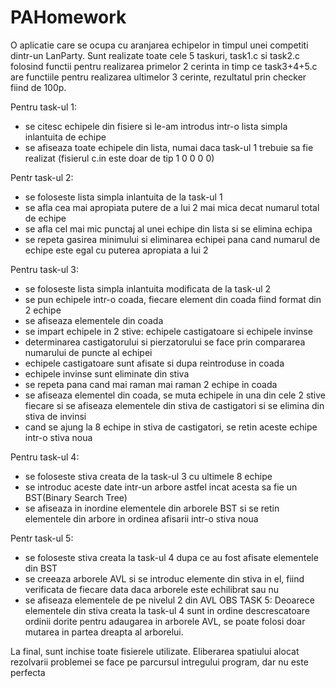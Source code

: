 # PAHomework

O aplicatie care se ocupa cu aranjarea echipelor in timpul unei competiti dintr-un LanParty.
Sunt realizate toate cele 5 taskuri, task1.c si task2.c folosind functii pentru realizarea primelor 2 cerinta in timp ce task3+4+5.c are functiile pentru realizarea ultimelor 3 cerinte, rezultatul prin checker fiind de 100p.

Pentru task-ul 1:
- se citesc echipele din fisiere si le-am introdus intr-o lista simpla inlantuita de echipe
- se afiseaza toate echipele din lista, numai daca task-ul 1 trebuie sa fie realizat (fisierul c.in este doar de tip 1 0 0 0 0)
  
Pentr task-ul 2:
- se foloseste lista simpla inlantuita de la task-ul 1
- se afla cea mai apropiata putere de a lui 2 mai mica decat numarul total de echipe
- se afla cel mai mic punctaj al unei echipe din lista si se elimina echipa
- se repeta gasirea minimului si eliminarea echipei pana cand numarul de echipe este egal cu puterea apropiata a lui 2
  
Pentru task-ul 3:
- se foloseste lista simpla inlantuita modificata de la task-ul 2
 - se pun echipele intr-o coada, fiecare element din coada fiind format din 2 echipe
 - se afiseaza elementele din coada
 - se impart echipele in 2 stive: echipele castigatoare si echipele invinse
 - determinarea castigatorului si pierzatorului se face prin compararea numarului de puncte al echipei
 - echipele castigatoare sunt afisate si dupa reintroduse in coada
 - echipele invinse sunt eliminate din stiva
- se repeta pana cand mai raman mai raman 2 echipe in coada
- se afiseaza elementel din coada, se muta echipele in una din cele 2 stive fiecare si se afiseaza elementele din stiva de castigatori si se elimina din stiva de invinsi
- cand se ajung la 8 echipe in stiva de castigatori, se retin aceste echipe intr-o stiva noua
  
Pentru task-ul 4:
- se foloseste stiva creata de la task-ul 3 cu ultimele 8 echipe
- se introduc aceste date intr-un arbore astfel incat acesta sa fie un BST(Binary Search Tree)
- se afiseaza in inordine elementele din arborele BST si se retin elementele din arbore in ordinea afisarii intr-o stiva noua
  
Pentr task-ul 5:
- se foloseste stiva creata la task-ul 4 dupa ce au fost afisate elementele din BST
- se creeaza arborele AVL si se introduc elemente din stiva in el, fiind verificata de fiecare data daca arborele este echilibrat sau nu
- se afiseaza elementele de pe nivelul 2 din AVL
OBS TASK 5: Deoarece elementele din stiva creata la task-ul 4 sunt in ordine descrescatoare ordinii dorite pentru adaugarea in arborele AVL, se poate folosi doar mutarea in partea dreapta al arborelui.

La final, sunt inchise toate fisierele utilizate.
Eliberarea spatiului alocat rezolvarii problemei se face pe parcursul intregului program, dar nu este perfecta
  
